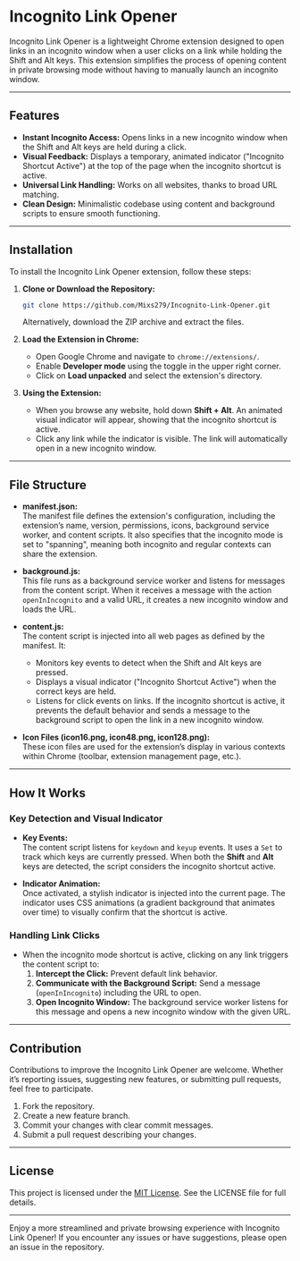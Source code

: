 # Incognito Link Opener

Incognito Link Opener is a lightweight Chrome extension designed to open links in an incognito window when a user clicks on a link while holding the Shift and Alt keys. This extension simplifies the process of opening content in private browsing mode without having to manually launch an incognito window.

---

## Features

- **Instant Incognito Access:** Opens links in a new incognito window when the Shift and Alt keys are held during a click.
- **Visual Feedback:** Displays a temporary, animated indicator ("Incognito Shortcut Active") at the top of the page when the incognito shortcut is active.
- **Universal Link Handling:** Works on all websites, thanks to broad URL matching.
- **Clean Design:** Minimalistic codebase using content and background scripts to ensure smooth functioning.

---

## Installation

To install the Incognito Link Opener extension, follow these steps:

1. **Clone or Download the Repository:**
   ```bash
   git clone https://github.com/Mixs279/Incognito-Link-Opener.git
   ```
   Alternatively, download the ZIP archive and extract the files.

2. **Load the Extension in Chrome:**
   - Open Google Chrome and navigate to `chrome://extensions/`.
   - Enable **Developer mode** using the toggle in the upper right corner.
   - Click on **Load unpacked** and select the extension's directory.

3. **Using the Extension:**
   - When you browse any website, hold down **Shift + Alt**. An animated visual indicator will appear, showing that the incognito shortcut is active.
   - Click any link while the indicator is visible. The link will automatically open in a new incognito window.

---

## File Structure

- **manifest.json:**  
  The manifest file defines the extension's configuration, including the extension’s name, version, permissions, icons, background service worker, and content scripts. It also specifies that the incognito mode is set to "spanning", meaning both incognito and regular contexts can share the extension.

- **background.js:**  
  This file runs as a background service worker and listens for messages from the content script. When it receives a message with the action `openInIncognito` and a valid URL, it creates a new incognito window and loads the URL.  

- **content.js:**  
  The content script is injected into all web pages as defined by the manifest. It:
  - Monitors key events to detect when the Shift and Alt keys are pressed.
  - Displays a visual indicator ("Incognito Shortcut Active") when the correct keys are held.
  - Listens for click events on links. If the incognito shortcut is active, it prevents the default behavior and sends a message to the background script to open the link in a new incognito window.

- **Icon Files (icon16.png, icon48.png, icon128.png):**  
  These icon files are used for the extension’s display in various contexts within Chrome (toolbar, extension management page, etc.).

---

## How It Works

### Key Detection and Visual Indicator

- **Key Events:**  
  The content script listens for `keydown` and `keyup` events. It uses a `Set` to track which keys are currently pressed. When both the **Shift** and **Alt** keys are detected, the script considers the incognito shortcut active.

- **Indicator Animation:**  
  Once activated, a stylish indicator is injected into the current page. The indicator uses CSS animations (a gradient background that animates over time) to visually confirm that the shortcut is active.

### Handling Link Clicks

- When the incognito mode shortcut is active, clicking on any link triggers the content script to:
  1. **Intercept the Click:** Prevent default link behavior.
  2. **Communicate with the Background Script:** Send a message (`openInIncognito`) including the URL to open.
  3. **Open Incognito Window:** The background service worker listens for this message and opens a new incognito window with the given URL.

---

## Contribution

Contributions to improve the Incognito Link Opener are welcome. Whether it’s reporting issues, suggesting new features, or submitting pull requests, feel free to participate.

1. Fork the repository.
2. Create a new feature branch.
3. Commit your changes with clear commit messages.
4. Submit a pull request describing your changes.

---

## License

This project is licensed under the [MIT License](LICENSE). See the LICENSE file for full details.

---

Enjoy a more streamlined and private browsing experience with Incognito Link Opener! If you encounter any issues or have suggestions, please open an issue in the repository.
